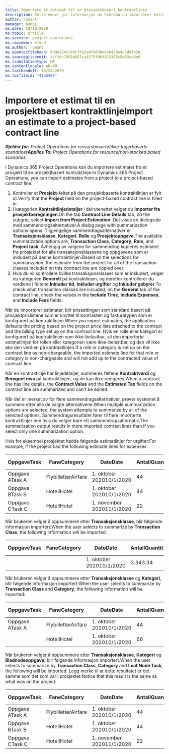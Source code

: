 ```yaml
---
title: Importere et estimat til en prosjektbasert kontraktlinje
description: Dette emnet gir informasjon om hvordan du importerer estimater fra et prosjekt til en kontraktlinje.
author: rumant
manager: Annbe
ms.date: 10/19/2020
ms.topic: article
ms.service: project-operations
ms.reviewer: kfend
ms.author: rumant
ms.openlocfilehash: 6dde924c24dcffe2a8fb690e6eb429e4c3d9fb28
ms.sourcegitcommit: 4cf1dc1561b92fca4175f0b3813133c5e63ce8e6
ms.translationtype: HT
ms.contentlocale: nb-NO
ms.lasthandoff: 10/28/2020
ms.locfileid: "4126405"
---
```

# <a name="import-an-estimate-to-a-project-based-contract-line"></a><span data-ttu-id="29e9d-103">Importere et estimat til en prosjektbasert kontraktlinje</span><span class="sxs-lookup"><span data-stu-id="29e9d-103">Import an estimate to a project-based contract line</span></span>

<span data-ttu-id="29e9d-104">_**Gjelder for:** Project Operations for ressursbaserte/ikke-lagerbaserte scenarioer_</span><span class="sxs-lookup"><span data-stu-id="29e9d-104">_**Applies To:** Project Operations for resource/non-stocked based scenarios_</span></span>

<span data-ttu-id="29e9d-105">I Dynamics 365 Project Operations kan du importere estimater fra et prosjekt til en prosjektbasert kontraktlinje.</span><span class="sxs-lookup"><span data-stu-id="29e9d-105">In Dynamics 365 Project Operations, you can import estimates from a project to a project-based contract line.</span></span>

1. <span data-ttu-id="29e9d-106">Kontroller at **Prosjekt**-feltet på den prosjektbaserte kontraktlinjen er fylt ut.</span><span class="sxs-lookup"><span data-stu-id="29e9d-106">Verify that the **Project** field on the project-based contract line is filled in.</span></span>
2. <span data-ttu-id="29e9d-107">I kategorien **Kontraktlinjedetaljer** i delrutenettet velger du **Importer fra prosjektberegningen**.</span><span class="sxs-lookup"><span data-stu-id="29e9d-107">On the tab **Contract Line Details** tab, on the subgrid, select **Import from Project Estimation**.</span></span> <span data-ttu-id="29e9d-108">Det vises en dialogside med sammendragsalternativer.</span><span class="sxs-lookup"><span data-stu-id="29e9d-108">A dialog page with summarization options opens.</span></span> <span data-ttu-id="29e9d-109">Tilgjengelige sammendragsalternativer er **Transaksjonsklasse**, **Kategori**, **Rolle** og **Prosjektoppgave**.</span><span class="sxs-lookup"><span data-stu-id="29e9d-109">The available summarization options are, **Transaction Class**, **Category**, **Role**, and **Project task**.</span></span> <span data-ttu-id="29e9d-110">Avhengig av valgene for sammendrag kopieres estimatet fra prosjektet for alle transaksjonsklassene og oppgavene som er inkludert på denne kontraktlinjen.</span><span class="sxs-lookup"><span data-stu-id="29e9d-110">Based on the selections for summarization, the estimate from the project for all of the transaction classes included on this contract line are copied over.</span></span> 
3. <span data-ttu-id="29e9d-111">Hvis du vil kontrollere hvilke transaksjonsklasser som er inkludert, velger du kategorien **Generelt** på kontraktlinjen, og deretter kontrollerer du verdiene i feltene **Inkluder tid**, **Inkluder utgifter** og **Inkluder gebyrer**.</span><span class="sxs-lookup"><span data-stu-id="29e9d-111">To check what transaction classes are included, on the **General** tab of the contract line, check the values in the **Include Time**, **Include Expenses**, and **Include Fees** fields.</span></span>

<span data-ttu-id="29e9d-112">Når du importerer estimater, blir prissettingen som standard basert på prosjektprislistene som er knyttet til kontrakten og fakturatypen som er konfigurert på kontraktlinjen.</span><span class="sxs-lookup"><span data-stu-id="29e9d-112">When you import estimates, the application defaults the pricing based on the project price lists attached to the contract and the billing type set up on the contract line.</span></span> <span data-ttu-id="29e9d-113">Hvis en rolle eller kategori er konfigurert på kontraktlinjen som ikke-belastbar, vil den importerte estimatlinjen for rollen eller kategorien være ikke-belastbar, og den vil ikke øke den verdien på kontraktlinjen.</span><span class="sxs-lookup"><span data-stu-id="29e9d-113">If a role or category is set up on the contract line as non-chargeable, the imported estimate line for that role or category is non-chargeable and will not add up to the contracted value of contract line.</span></span>

<span data-ttu-id="29e9d-114">Når en kontraktlinje har linjedetaljer, summeres feltene **Kontraktverdi** og **Beregnet mva** på kontraktlinjen, og de kan ikke redigeres.</span><span class="sxs-lookup"><span data-stu-id="29e9d-114">When a contract line has line details, the **Contract Value** and the **Estimated Tax** fields on the contract line are summarized and can't be edited.</span></span>

<span data-ttu-id="29e9d-115">Når det er merket av for flere sammendragsalternativer, prøver systemet å summere etter alle de valgte alternativene.</span><span class="sxs-lookup"><span data-stu-id="29e9d-115">When multiple summarization options are selected, the system attempts to summarize by all of the selected options.</span></span> <span data-ttu-id="29e9d-116">Sammendragsresultatet fører til flere importerte kontraktlinjer enn hvis du velger bare ett sammendragsalternativ.</span><span class="sxs-lookup"><span data-stu-id="29e9d-116">The summarization output results in more imported contract lines than if you select only one summarization option.</span></span>

<span data-ttu-id="29e9d-117">Hvis for eksempel prosjektet hadde følgende estimatlinjer for utgifter:</span><span class="sxs-lookup"><span data-stu-id="29e9d-117">For example, if the project had the following estimate lines for expenses:</span></span>

| <span data-ttu-id="29e9d-118">Oppgave</span><span class="sxs-lookup"><span data-stu-id="29e9d-118">Task</span></span> | <span data-ttu-id="29e9d-119">Fane</span><span class="sxs-lookup"><span data-stu-id="29e9d-119">Category</span></span> | <span data-ttu-id="29e9d-120">Dato</span><span class="sxs-lookup"><span data-stu-id="29e9d-120">Date</span></span> | <span data-ttu-id="29e9d-121">Antall</span><span class="sxs-lookup"><span data-stu-id="29e9d-121">Quantity</span></span> | <span data-ttu-id="29e9d-122">Enhetspris</span><span class="sxs-lookup"><span data-stu-id="29e9d-122">Unit price</span></span> | <span data-ttu-id="29e9d-123">Mengde</span><span class="sxs-lookup"><span data-stu-id="29e9d-123">Amount</span></span> |
| --- | --- | --- | --- | --- | --- |
| <span data-ttu-id="29e9d-124">Oppgave A</span><span class="sxs-lookup"><span data-stu-id="29e9d-124">Task A</span></span> | <span data-ttu-id="29e9d-125">Flybilletter</span><span class="sxs-lookup"><span data-stu-id="29e9d-125">Airfare</span></span> | <span data-ttu-id="29e9d-126">1. oktober 2020</span><span class="sxs-lookup"><span data-stu-id="29e9d-126">10/1/2020</span></span> | <span data-ttu-id="29e9d-127">4</span><span class="sxs-lookup"><span data-stu-id="29e9d-127">4</span></span> | <span data-ttu-id="29e9d-128">400</span><span class="sxs-lookup"><span data-stu-id="29e9d-128">400</span></span> | <span data-ttu-id="29e9d-129">1600</span><span class="sxs-lookup"><span data-stu-id="29e9d-129">1600</span></span> |
| <span data-ttu-id="29e9d-130">Oppgave B</span><span class="sxs-lookup"><span data-stu-id="29e9d-130">Task B</span></span> | <span data-ttu-id="29e9d-131">Hotell</span><span class="sxs-lookup"><span data-stu-id="29e9d-131">Hotel</span></span> | <span data-ttu-id="29e9d-132">1. oktober 2020</span><span class="sxs-lookup"><span data-stu-id="29e9d-132">10/1/2020</span></span> | <span data-ttu-id="29e9d-133">4</span><span class="sxs-lookup"><span data-stu-id="29e9d-133">4</span></span> | <span data-ttu-id="29e9d-134">200</span><span class="sxs-lookup"><span data-stu-id="29e9d-134">200</span></span> | <span data-ttu-id="29e9d-135">800</span><span class="sxs-lookup"><span data-stu-id="29e9d-135">800</span></span> |
| <span data-ttu-id="29e9d-136">Oppgave C</span><span class="sxs-lookup"><span data-stu-id="29e9d-136">Task C</span></span> | <span data-ttu-id="29e9d-137">Hotell</span><span class="sxs-lookup"><span data-stu-id="29e9d-137">Hotel</span></span> | <span data-ttu-id="29e9d-138">1. november 2020</span><span class="sxs-lookup"><span data-stu-id="29e9d-138">11/1/2020</span></span> | <span data-ttu-id="29e9d-139">2</span><span class="sxs-lookup"><span data-stu-id="29e9d-139">2</span></span> | <span data-ttu-id="29e9d-140">200</span><span class="sxs-lookup"><span data-stu-id="29e9d-140">200</span></span> | <span data-ttu-id="29e9d-141">400</span><span class="sxs-lookup"><span data-stu-id="29e9d-141">400</span></span> |

<span data-ttu-id="29e9d-142">Når brukeren velger å oppsummere etter **Transaksjonsklasse**, blir følgende informasjon importert:</span><span class="sxs-lookup"><span data-stu-id="29e9d-142">When the user selects to summarize by **Transaction Class**, the following information will be imported:</span></span>

| <span data-ttu-id="29e9d-143">Oppgave</span><span class="sxs-lookup"><span data-stu-id="29e9d-143">Task</span></span> | <span data-ttu-id="29e9d-144">Fane</span><span class="sxs-lookup"><span data-stu-id="29e9d-144">Category</span></span> | <span data-ttu-id="29e9d-145">Dato</span><span class="sxs-lookup"><span data-stu-id="29e9d-145">Date</span></span> | <span data-ttu-id="29e9d-146">Antall</span><span class="sxs-lookup"><span data-stu-id="29e9d-146">Quantity</span></span> | <span data-ttu-id="29e9d-147">Enhetspris</span><span class="sxs-lookup"><span data-stu-id="29e9d-147">Unit price</span></span> | <span data-ttu-id="29e9d-148">Mengde</span><span class="sxs-lookup"><span data-stu-id="29e9d-148">Amount</span></span> |
| --- | --- | --- | --- | --- | --- |
| &nbsp;  | &nbsp;  | <span data-ttu-id="29e9d-149">1. oktober 2020</span><span class="sxs-lookup"><span data-stu-id="29e9d-149">10/1/2020</span></span> | <span data-ttu-id="29e9d-150">3.34</span><span class="sxs-lookup"><span data-stu-id="29e9d-150">3.34</span></span> | <span data-ttu-id="29e9d-151">840</span><span class="sxs-lookup"><span data-stu-id="29e9d-151">840</span></span> | <span data-ttu-id="29e9d-152">2800</span><span class="sxs-lookup"><span data-stu-id="29e9d-152">2800</span></span> |

<span data-ttu-id="29e9d-153">Når brukeren velger å oppsummere etter **Transaksjonsklasse** og **Kategori**, blir følgende informasjon importert:</span><span class="sxs-lookup"><span data-stu-id="29e9d-153">When the user selects to summarize by **Transaction Class** and **Category**, the following information will be imported:</span></span>

| <span data-ttu-id="29e9d-154">Oppgave</span><span class="sxs-lookup"><span data-stu-id="29e9d-154">Task</span></span> | <span data-ttu-id="29e9d-155">Fane</span><span class="sxs-lookup"><span data-stu-id="29e9d-155">Category</span></span> | <span data-ttu-id="29e9d-156">Dato</span><span class="sxs-lookup"><span data-stu-id="29e9d-156">Date</span></span> | <span data-ttu-id="29e9d-157">Antall</span><span class="sxs-lookup"><span data-stu-id="29e9d-157">Quantity</span></span> | <span data-ttu-id="29e9d-158">Enhetspris</span><span class="sxs-lookup"><span data-stu-id="29e9d-158">Unit price</span></span> | <span data-ttu-id="29e9d-159">Mengde</span><span class="sxs-lookup"><span data-stu-id="29e9d-159">Amount</span></span> |
| --- | --- | --- | --- | --- | --- |
| <span data-ttu-id="29e9d-160">Oppgave A</span><span class="sxs-lookup"><span data-stu-id="29e9d-160">Task A</span></span> | <span data-ttu-id="29e9d-161">Flybilletter</span><span class="sxs-lookup"><span data-stu-id="29e9d-161">Airfare</span></span> | <span data-ttu-id="29e9d-162">1. oktober 2020</span><span class="sxs-lookup"><span data-stu-id="29e9d-162">10/1/2020</span></span> | <span data-ttu-id="29e9d-163">4</span><span class="sxs-lookup"><span data-stu-id="29e9d-163">4</span></span> | <span data-ttu-id="29e9d-164">400</span><span class="sxs-lookup"><span data-stu-id="29e9d-164">400</span></span> | <span data-ttu-id="29e9d-165">1600</span><span class="sxs-lookup"><span data-stu-id="29e9d-165">1600</span></span> |
| &nbsp;  | <span data-ttu-id="29e9d-166">Hotell</span><span class="sxs-lookup"><span data-stu-id="29e9d-166">Hotel</span></span> | <span data-ttu-id="29e9d-167">1. oktober 2020</span><span class="sxs-lookup"><span data-stu-id="29e9d-167">10/1/2020</span></span> | <span data-ttu-id="29e9d-168">6</span><span class="sxs-lookup"><span data-stu-id="29e9d-168">6</span></span> | <span data-ttu-id="29e9d-169">200</span><span class="sxs-lookup"><span data-stu-id="29e9d-169">200</span></span> | <span data-ttu-id="29e9d-170">1200</span><span class="sxs-lookup"><span data-stu-id="29e9d-170">1200</span></span> |

<span data-ttu-id="29e9d-171">Når brukeren velger å oppsummere etter **Transaksjonsklasse**, **Kategori** og **Bladnodeoppgave**, blir følgende informasjon importert.</span><span class="sxs-lookup"><span data-stu-id="29e9d-171">When the user selects to summarize by **Transaction Class**, **Category** and **Leaf Node Task**, the following will be imported.</span></span> <span data-ttu-id="29e9d-172">Legg merke til at dette resultatet er det samme som det som var i prosjektet:</span><span class="sxs-lookup"><span data-stu-id="29e9d-172">Notice that this result is the same as what was on the project:</span></span>

| <span data-ttu-id="29e9d-173">Oppgave</span><span class="sxs-lookup"><span data-stu-id="29e9d-173">Task</span></span> | <span data-ttu-id="29e9d-174">Fane</span><span class="sxs-lookup"><span data-stu-id="29e9d-174">Category</span></span> | <span data-ttu-id="29e9d-175">Dato</span><span class="sxs-lookup"><span data-stu-id="29e9d-175">Date</span></span> | <span data-ttu-id="29e9d-176">Antall</span><span class="sxs-lookup"><span data-stu-id="29e9d-176">Quantity</span></span> | <span data-ttu-id="29e9d-177">Enhetspris</span><span class="sxs-lookup"><span data-stu-id="29e9d-177">Unit price</span></span> | <span data-ttu-id="29e9d-178">Mengde</span><span class="sxs-lookup"><span data-stu-id="29e9d-178">Amount</span></span> |
| --- | --- | --- | --- | --- | --- |
| <span data-ttu-id="29e9d-179">Oppgave A</span><span class="sxs-lookup"><span data-stu-id="29e9d-179">Task A</span></span> | <span data-ttu-id="29e9d-180">Flybilletter</span><span class="sxs-lookup"><span data-stu-id="29e9d-180">Airfare</span></span> | <span data-ttu-id="29e9d-181">1. oktober 2020</span><span class="sxs-lookup"><span data-stu-id="29e9d-181">10/1/2020</span></span> | <span data-ttu-id="29e9d-182">4</span><span class="sxs-lookup"><span data-stu-id="29e9d-182">4</span></span> | <span data-ttu-id="29e9d-183">400</span><span class="sxs-lookup"><span data-stu-id="29e9d-183">400</span></span> | <span data-ttu-id="29e9d-184">1600</span><span class="sxs-lookup"><span data-stu-id="29e9d-184">1600</span></span> |
| <span data-ttu-id="29e9d-185">Oppgave B</span><span class="sxs-lookup"><span data-stu-id="29e9d-185">Task B</span></span> | <span data-ttu-id="29e9d-186">Hotell</span><span class="sxs-lookup"><span data-stu-id="29e9d-186">Hotel</span></span> | <span data-ttu-id="29e9d-187">1. oktober 2020</span><span class="sxs-lookup"><span data-stu-id="29e9d-187">10/1/2020</span></span> | <span data-ttu-id="29e9d-188">4</span><span class="sxs-lookup"><span data-stu-id="29e9d-188">4</span></span> | <span data-ttu-id="29e9d-189">200</span><span class="sxs-lookup"><span data-stu-id="29e9d-189">200</span></span> | <span data-ttu-id="29e9d-190">800</span><span class="sxs-lookup"><span data-stu-id="29e9d-190">800</span></span> |
| <span data-ttu-id="29e9d-191">Oppgave C</span><span class="sxs-lookup"><span data-stu-id="29e9d-191">Task C</span></span> | <span data-ttu-id="29e9d-192">Hotell</span><span class="sxs-lookup"><span data-stu-id="29e9d-192">Hotel</span></span> | <span data-ttu-id="29e9d-193">1. november 2020</span><span class="sxs-lookup"><span data-stu-id="29e9d-193">11/1/2020</span></span> | <span data-ttu-id="29e9d-194">2</span><span class="sxs-lookup"><span data-stu-id="29e9d-194">2</span></span> | <span data-ttu-id="29e9d-195">200</span><span class="sxs-lookup"><span data-stu-id="29e9d-195">200</span></span> | <span data-ttu-id="29e9d-196">400</span><span class="sxs-lookup"><span data-stu-id="29e9d-196">400</span></span> |
